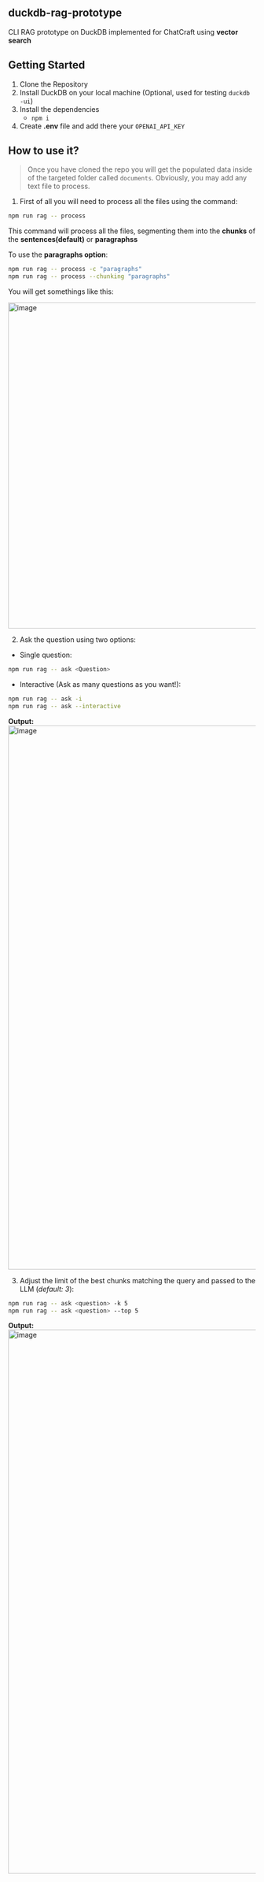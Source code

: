 ## duckdb-rag-prototype
CLI RAG prototype on DuckDB implemented for ChatCraft using **vector search**


## Getting Started 

1. Clone the Repository
2. Install DuckDB on your local machine (Optional, used for testing `duckdb -ui`)
3. Install the dependencies
   - `npm i`
4. Create **.env** file and add there your `OPENAI_API_KEY`

## How to use it? 

> Once you have cloned the repo you will get the populated data inside of the targeted folder called `documents`. Obviously, you may add any text file to process.

1. First of all you will need to process all the files using the command:
```bash
npm run rag -- process
```

This command will process all the files, segmenting them into the **chunks** of the **sentences(default)** or **paragraphss**

To use the **paragraphs option**:
```bash
npm run rag -- process -c "paragraphs"
npm run rag -- process --chunking "paragraphs"
```

You will get somethings like this:

<img width="662" alt="image" src="https://github.com/user-attachments/assets/49a64c1e-7df2-4102-a3cd-8b01d62ab5b1" />

2. Ask the question using two options:
 - Single question:
```bash
npm run rag -- ask <Question>
```
- Interactive (Ask as many questions as you want!):
```bash
npm run rag -- ask -i
npm run rag -- ask --interactive
```

**Output:**
<img width="1105" alt="image" src="https://github.com/user-attachments/assets/49f838ae-767d-4bf0-a07b-8106f1b88c9c" />

3. Adjust the limit of the best chunks matching the query and passed to the LLM (_default: 3_):
```bash
npm run rag -- ask <question> -k 5
npm run rag -- ask <question> --top 5
```

**Output:**
<img width="1105" alt="image" src="https://github.com/user-attachments/assets/49c4f872-bd49-478c-b888-6259f47f0e94" />


  


